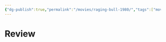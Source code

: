 ```yaml
---
{"dg-publish":true,"permalink":"/movies/raging-bull-1980/","tags":["movies"],"created":"2024-06-18","updated":"2024-06-18"}
---
```



# Review
